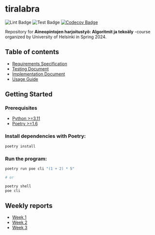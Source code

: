 # tiralabra

![Lint Badge](https://github.com/LeeviHalme/tiralabra/actions/workflows/lint.yml/badge.svg)
![Test Badge](https://github.com/LeeviHalme/tiralabra/actions/workflows/test.yml/badge.svg)
[![Codecov Badge](https://codecov.io/gh/LeeviHalme/tiralabra/graph/badge.svg?token=296GA4LY45)](https://codecov.io/gh/LeeviHalme/tiralabra)

Repository for **Aineopintojen harjoitustyö: Algoritmit ja tekoäly** -course organized by University of Helsinki in Spring 2024.

## Table of contents

- [Requirements Specification](/.github/docs/REQUIREMENTS.md)
- [Testing Document](/.github/docs/TESTING.md)
- [Implementation Document](/.github/docs/IMPLEMENTATION.md)
- [Usage Guide](/.github/docs/USAGE.md)

## Getting Started

### Prerequisites

- [Python >=3.11](https://www.python.org/downloads/)
- [Poetry >=1.6](https://python-poetry.org/)

### Install dependencies with Poetry:

```bash
poetry install
```

### Run the program:

```bash
poetry run poe cli "(1 + 2) * 5"

# or

poetry shell
poe cli
```

## Weekly reports

- [Week 1](/.github/docs/REPORT_1.md)
- [Week 2](/.github/docs/REPORT_2.md)
- [Week 3](/.github/docs/REPORT_3.md)
